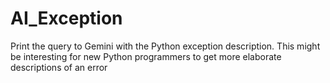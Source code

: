 # AI_Exception
Print the query to Gemini with the Python exception description.
This might be interesting for new Python programmers to get more elaborate descriptions of an error
